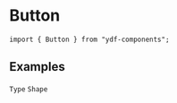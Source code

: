 # Button

`import { Button } from "ydf-components";`

## Examples

<code src="./dome/type.tsx">Type</code>
<code src="./dome/shape.tsx">Shape</code>
